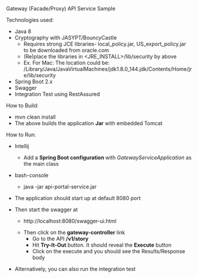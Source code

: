 Gateway (Facade/Proxy) API Service Sample

Technologies used:
* Java 8
* Cryptography with JASYPT/BouncyCastle
  * Requires strong JCE libraries- local_policy.jar, US_export_policy.jar to be downloaded from oracle.com
  * (Re)place the libraries in <JRE_INSTALL>/lib/security by above
  * Ex. For Mac: The location could be: /Library/Java/JavaVirtualMachines/jdk1.8.0_144.jdk/Contents/Home/jre/lib/security
* Spring Boot 2.x
* Swagger
* Integration Test using RestAssured


How to Build: <br/>
* mvn clean install
* The above builds the application **Jar** with embedded Tomcat

How to Run: <br/>

* Intellij
  * Add a <b>Spring Boot configuration </b> with <i>GatewayServiceApplication</i> as the main class
* bash-console 
  * java -jar api-portal-service.jar
  
* The application should start up at default 8080 port

* Then start the swagger at
  * <p>http://localhost:8080/swagger-ui.html</p>
  * Then click on the **gateway-controller** link
    * Go to the API **/v1/story**
    * Hit **Try-It-Out** button. It should reveal the **Execute** button
    * Click on the execute and you should see the Results/Response body
    
* Alternatively, you can also run the integration test
 